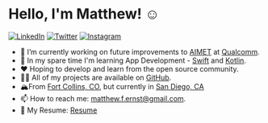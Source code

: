 # Hello, I'm Matthew! ☺️

<p align="left">
<a href="https://www.linkedin.com/in/matthew-f-ernst/">
<img src="https://img.shields.io/badge/-LinkedIn-%233781da" alt="LinkedIn"/></a> 

<a href="https://twitter.com/ErnstMatthew">
<img src="https://img.shields.io/badge/-Twitter-%231DA1F2" alt="Twitter" /></a>
  
<a href="https://www.instagram.com/matthewfernst">
<img src="https://img.shields.io/badge/-Instagram-%23eb13a5" alt="Instagram" /></a> 
</p>

- 🔭 I’m currently working on future improvements to [AIMET](https://github.com/quic/aimet) at [Qualcomm](https://www.qualcomm.com/).
- 🌱 In my spare time I'm learning App Development - [Swift](https://developer.apple.com/swift/) and [Kotlin](https://developer.android.com/kotlin?gclid=CjwKCAiA0syqBhBxEiwAeNx9N11hX_OP7IGwVTWwC-po-CH2bkjMbPitzWuKGm0o4CKlp05F1XiCTxoCzqgQAvD_BwE&gclsrc=aw.ds).
- ❤️ Hoping to develop and learn from the open source community.
- 👨‍💻 All of my projects are available on [GitHub](https://github.com/matthewfernst?tab=repositories).
- 🏔️From [Fort Collins, CO](https://en.wikipedia.org/wiki/Fort_Collins,_Colorado), but currently in [San Diego, CA](https://en.wikipedia.org/wiki/San_Diego)
- 📫 How to reach me: [matthew.f.ernst@gmail.com](mailto:matthew.f.ernst@gmail.com).
- 📝 My Resume: [Resume](MatthewErnstResume.pdf)

<!--
**matthewfernst/matthewfernst** is a ✨ _special_ ✨ repository because its `README.md` (this file) appears on your GitHub profile.

Here are some ideas to get you started:

- 🔭 I’m currently working on ...
- 🌱 I’m currently learning ...
- 👯 I’m looking to collaborate on ...
- 🤔 I’m looking for help with ...
- 💬 Ask me about ...
- 📫 How to reach me: ...
- 😄 Pronouns: ...
- ⚡ Fun fact: ...
-->

